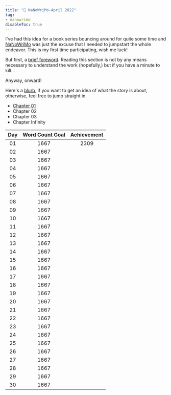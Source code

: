 ```yaml
---
title: "🌱 NaNoWriMo-April 2022"
tag: 
- nanowrimo
disableToc: true
---
```


I've had this idea for a book series bouncing around for quite some time and [NaNoWriMo](https://nanowrimo.org/what-is-camp-nanowrimo) was just the excuse that I needed to jumpstart the whole endeavor. This is my first time participating, wish me luck!

But first, a [brief foreword](NaNoWriMo/TianDiRen-Foreword.md). Reading this section is not by any means necessary to understand the work (hopefully,) but if you have a minute to kill... 

Anyway, onward! 

Here's a [blurb](NaNoWriMo/TianDiRen-Blurb), if you want to get an idea of what the story is about, otherwise, feel free to jump straight in.

- [Chapter 01](NaNoWriMo/Chapter-01.md)
- Chapter 02
- Chapter 03
- Chapter Infinity

| **Day** | **Word Count Goal** | **Achievement** |
|:-------:|:-------------------:|:---------------:|
|   01    |        1667         |      2309       |
|   02    |        1667         |                 |
|   03    |        1667         |                 |
|   04    |        1667         |                 |
|   05    |        1667         |                 |
|   06    |        1667         |                 |
|   07    |        1667         |                 |
|   08    |        1667         |                 |
|   09    |        1667         |                 |
|   10    |        1667         |                 |
|   11    |        1667         |                 |
|   12    |        1667         |                 |
|   13    |        1667         |                 |
|   14    |        1667         |                 |
|   15    |        1667         |                 |
|   16    |        1667         |                 |
|   17    |        1667         |                 |
|   18    |        1667         |                 |
|   19    |        1667         |                 |
|   20    |        1667         |                 |
|   21    |        1667         |                 |
|   22    |        1667         |                 |
|   23    |        1667         |                 |
|   24    |        1667         |                 |
|   25    |        1667         |                 |
|   26    |        1667         |                 |
|   27    |        1667         |                 |
|   28    |        1667         |                 |
|   29    |        1667         |                 |
|   30    |        1667         |                 |
